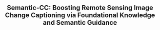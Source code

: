 <div align="center">
    <h2>
Semantic-CC: Boosting Remote Sensing Image Change Captioning via  Foundational Knowledge and Semantic Guidance
    </h2>
</div>
